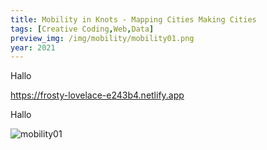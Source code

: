 ```yaml
---
title: Mobility in Knots - Mapping Cities Making Cities
tags: [Creative Coding,Web,Data]
preview_img: /img/mobility/mobility01.png
year: 2021
---
```


Hallo 

https://frosty-lovelace-e243b4.netlify.app

Hallo

![mobility01](/img/mobility/mobility01.png)